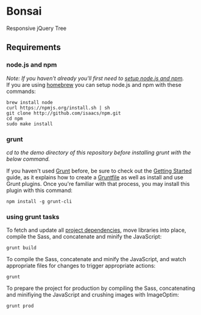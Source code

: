 Bonsai
======

Responsive jQuery Tree

## Requirements
### node.js and npm
_Note: If you haven't already you'll first need to [setup node.js and npm](http://shapeshed.com/setting-up-nodejs-and-npm-on-mac-osx/)._  
If you are using [homebrew](http://github.com/mxcl/homebrew) you can setup node.js and npm with these commands:

    brew install node
    curl https://npmjs.org/install.sh | sh
    git clone http://github.com/isaacs/npm.git
    cd npm
    sudo make install

### grunt
_cd to the demo directory of this repository before installing grunt with the below command._

If you haven't used [Grunt](http://gruntjs.com/) before, be sure to check out the [Getting Started](http://gruntjs.com/getting-started) guide, as it explains how to create a [Gruntfile](http://gruntjs.com/sample-gruntfile) as well as install and use Grunt plugins. Once you're familiar with that process, you may install this plugin with this command:

	npm install -g grunt-cli

### using grunt tasks
To fetch and update all [project dependencies](https://github.com/jpdevries/Bonsai/blob/master/demo/bower.json), move libraries into place, compile the Sass, and concatenate and minify the JavaScript:

    grunt build

To compile the Sass, concatenate and minify the JavaScript, and watch appropriate files for changes to trigger appropriate actions:

    grunt
    
To prepare the project for production by compiling the Sass, concatenating and minifiying the JavaScript and crushing images with ImageOptim:

    grunt prod
    


